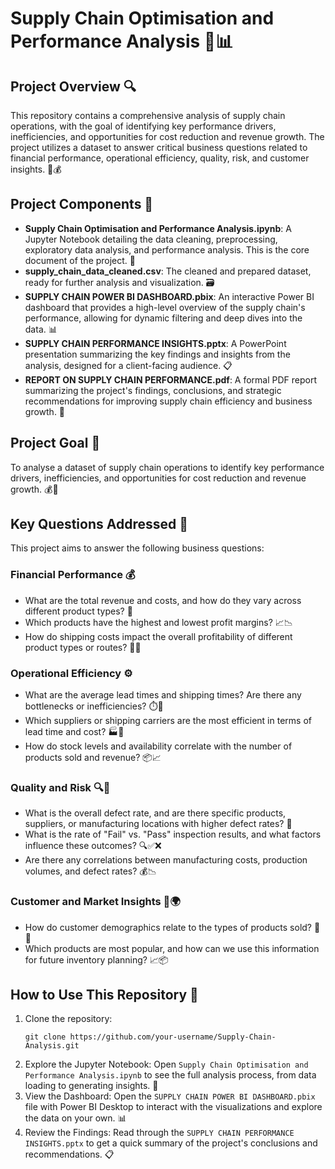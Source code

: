 # Supply Chain Optimisation and Performance Analysis 🚢📊

## Project Overview 🔍
This repository contains a comprehensive analysis of supply chain operations, with the goal of identifying key performance drivers, inefficiencies, and opportunities for cost reduction and revenue growth. The project utilizes a dataset to answer critical business questions related to financial performance, operational efficiency, quality, risk, and customer insights. 🧠💰

## Project Components 📁
- **Supply Chain Optimisation and Performance Analysis.ipynb**: A Jupyter Notebook detailing the data cleaning, preprocessing, exploratory data analysis, and performance analysis. This is the core document of the project. 📓
- **supply_chain_data_cleaned.csv**: The cleaned and prepared dataset, ready for further analysis and visualization. 🗃️
- **SUPPLY CHAIN POWER BI DASHBOARD.pbix**: An interactive Power BI dashboard that provides a high-level overview of the supply chain's performance, allowing for dynamic filtering and deep dives into the data. 📊
- **SUPPLY CHAIN PERFORMANCE INSIGHTS.pptx**: A PowerPoint presentation summarizing the key findings and insights from the analysis, designed for a client-facing audience. 📋
- **REPORT ON SUPPLY CHAIN PERFORMANCE.pdf**: A formal PDF report summarizing the project's findings, conclusions, and strategic recommendations for improving supply chain efficiency and business growth. 📄
  
## Project Goal 🎯
To analyse a dataset of supply chain operations to identify key performance drivers, inefficiencies, and opportunities for cost reduction and revenue growth. 💰🚀

## Key Questions Addressed 🤔
This project aims to answer the following business questions:

### Financial Performance 💰
- What are the total revenue and costs, and how do they vary across different product types? 💸
- Which products have the highest and lowest profit margins? 📈📉
- How do shipping costs impact the overall profitability of different product types or routes? 🚚💲

### Operational Efficiency ⚙️
- What are the average lead times and shipping times? Are there any bottlenecks or inefficiencies? ⏱️🚢
- Which suppliers or shipping carriers are the most efficient in terms of lead time and cost? 🏭🚚
- How do stock levels and availability correlate with the number of products sold and revenue? 📦📈

### Quality and Risk 🔍🚨
- What is the overall defect rate, and are there specific products, suppliers, or manufacturing locations with higher defect rates? 🚫
- What is the rate of "Fail" vs. "Pass" inspection results, and what factors influence these outcomes? 🔍✅❌
- Are there any correlations between manufacturing costs, production volumes, and defect rates? 💰📉

### Customer and Market Insights 🧠🌍
- How do customer demographics relate to the types of products sold? 👥🛒
- Which products are most popular, and how can we use this information for future inventory planning? 📈📦

## How to Use This Repository 🤖
1. Clone the repository:
   ```
   git clone https://github.com/your-username/Supply-Chain-Analysis.git
   ```
2. Explore the Jupyter Notebook: Open `Supply Chain Optimisation and Performance Analysis.ipynb` to see the full analysis process, from data loading to generating insights. 📓
3. View the Dashboard: Open the `SUPPLY CHAIN POWER BI DASHBOARD.pbix` file with Power BI Desktop to interact with the visualizations and explore the data on your own. 📊
4. Review the Findings: Read through the `SUPPLY CHAIN PERFORMANCE INSIGHTS.pptx` to get a quick summary of the project's conclusions and recommendations. 📋
